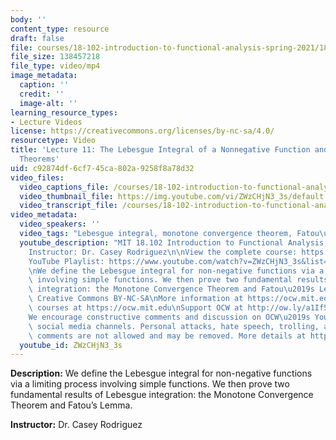 ```yaml
---
body: ''
content_type: resource
draft: false
file: courses/18-102-introduction-to-functional-analysis-spring-2021/18102-sp21-lecture-11_360p_16_9.mp4
file_size: 138457218
file_type: video/mp4
image_metadata:
  caption: ''
  credit: ''
  image-alt: ''
learning_resource_types:
- Lecture Videos
license: https://creativecommons.org/licenses/by-nc-sa/4.0/
resourcetype: Video
title: 'Lecture 11: The Lebesgue Integral of a Nonnegative Function and Convergence
  Theorems'
uid: c92874df-6cf7-45ca-802a-9258f8a78d32
video_files:
  video_captions_file: /courses/18-102-introduction-to-functional-analysis-spring-2021/1NYf07CeU_UOLHdATqLRGPBMjdb_-orFK_transcript.webvtt
  video_thumbnail_file: https://img.youtube.com/vi/ZWzCHjN3_3s/default.jpg
  video_transcript_file: /courses/18-102-introduction-to-functional-analysis-spring-2021/1NYf07CeU_UOLHdATqLRGPBMjdb_-orFK_transcript.pdf
video_metadata:
  video_speakers: ''
  video_tags: "Lebesgue integral, monotone convergence theorem, Fatou\u2019s lemma"
  youtube_description: "MIT 18.102 Introduction to Functional Analysis, Spring 2021\n\
    Instructor: Dr. Casey Rodriguez\n\nView the complete course: https://ocw.mit.edu/courses/18-102-introduction-to-functional-analysis-spring-2021/\n\
    YouTube Playlist: https://www.youtube.com/watch?v=ZWzCHjN3_3s&list=PLUl4u3cNGP63micsJp_--fRAjZXPrQzW_&index=11\n\
    \nWe define the Lebesgue integral for non-negative functions via a limiting process\
    \ involving simple functions. We then prove two fundamental results of Lebesgue\
    \ integration: the Monotone Convergence Theorem and Fatou\u2019s Lemma.\n\nLicense:\
    \ Creative Commons BY-NC-SA\nMore information at https://ocw.mit.edu/terms\nMore\
    \ courses at https://ocw.mit.edu\nSupport OCW at http://ow.ly/a1If50zVRlQ\n\n\
    We encourage constructive comments and discussion on OCW\u2019s YouTube and other\
    \ social media channels. Personal attacks, hate speech, trolling, and inappropriate\
    \ comments are not allowed and may be removed. More details at https://ocw.mit.edu/comments."
  youtube_id: ZWzCHjN3_3s
---
```

**Description:** We define the Lebesgue integral for non-negative functions via a limiting process involving simple functions. We then prove two fundamental results of Lebesgue integration: the Monotone Convergence Theorem and Fatou’s Lemma.

**Instructor:** Dr. Casey Rodriguez